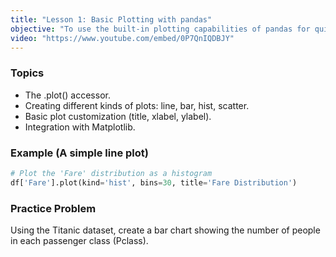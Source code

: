 ```yaml
---
title: "Lesson 1: Basic Plotting with pandas"
objective: "To use the built-in plotting capabilities of pandas for quick visualizations."
video: "https://www.youtube.com/embed/0P7QnIQDBJY"
---
```


### Topics

- The .plot() accessor.
- Creating different kinds of plots: line, bar, hist, scatter.
- Basic plot customization (title, xlabel, ylabel).
- Integration with Matplotlib.

### Example (A simple line plot)

```python
# Plot the 'Fare' distribution as a histogram
df['Fare'].plot(kind='hist', bins=30, title='Fare Distribution')
```

### Practice Problem

Using the Titanic dataset, create a bar chart showing the number of people in each passenger class (Pclass).
